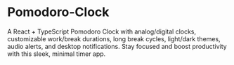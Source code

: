 # Pomodoro-Clock
A React + TypeScript Pomodoro Clock with analog/digital clocks, customizable work/break durations, long break cycles, light/dark themes, audio alerts, and desktop notifications. Stay focused and boost productivity with this sleek, minimal timer app.
